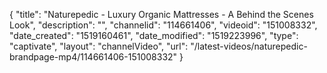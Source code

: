 {
    "title": "Naturepedic - Luxury Organic Mattresses - A Behind the Scenes Look",
    "description": "",
    "channelid": "114661406",
    "videoid": "151008332",
    "date_created": "1519160461",
    "date_modified": "1519223996",
    "type": "captivate",
    "layout": "channelVideo",
    "url": "\/latest-videos\/naturepedic-brandpage-mp4\/114661406-151008332"
}